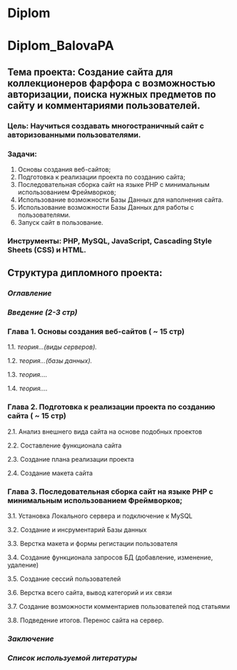 # Diplom
# Diplom_BalovaPA

## Тема проекта: Создание сайта для коллекционеров фарфора с возможностью авторизации, поиска нужных предметов по сайту и комментариями пользователей.

### Цель: Научиться создавать многостраничный сайт с авторизованными пользователями.

### Задачи:
1. Основы создания веб-сайтов;
2. Подготовка к реализации проекта по созданию сайта;
3. Последовательная сборка сайт на языке PHP с минимальным использованием Фреймворков;
4. Использование возможности Базы Данных для наполнения сайта.
5. Использование возможности Базы Данных для работы с пользователями.
6. Запуск сайт в пользование.

### Инструменты: PHP, MySQL, JavaScript, Cascading Style Sheets (CSS) и HTML.


## Структура дипломного проекта:
### *Оглавление*
### *Введение (2-3 стр)*
### Глава 1. Основы создания веб-сайтов ( ~ 15 стр)
1.1. *теория...(виды серверов).*

1.2. *теория...(базы данных).*

1.3. *теория....*

1.4. *теория....*

### Глава 2. Подготовка к реализации проекта по созданию сайта ( ~ 15 стр)
2.1. Анализ внешнего вида сайта на основе подобных проектов

2.2. Составление функционала сайта

2.3. Создание плана реализации проекта

2.4. Создание макета сайта

### Глава 3. Последовательная сборка сайт на языке PHP с минимальным использованием Фреймворков;
3.1. Установка Локального сервера и подключение к MySQL

3.2. Создание и инсрументарий Базы данных

3.3. Верстка макета и формы регистации пользователя

3.4. Создание функционала запросов БД (добавление, изменение, удаление)

3.5. Создание сессий пользователей

3.6. Верстка всего сайта, вывод категорий и их связи

3.7. Создание возможности комментариев пользователей под статьями

3.8. Подведение итогов. Перенос сайта на сервер.

### *Заключение*
### *Список используемой литературы*
